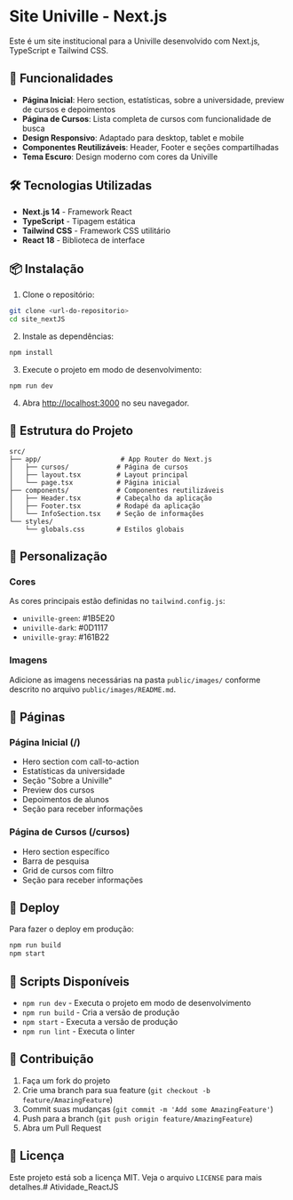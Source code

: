 # Site Univille - Next.js

Este é um site institucional para a Univille desenvolvido com Next.js, TypeScript e Tailwind CSS.

## 🚀 Funcionalidades

- **Página Inicial**: Hero section, estatísticas, sobre a universidade, preview de cursos e depoimentos
- **Página de Cursos**: Lista completa de cursos com funcionalidade de busca
- **Design Responsivo**: Adaptado para desktop, tablet e mobile
- **Componentes Reutilizáveis**: Header, Footer e seções compartilhadas
- **Tema Escuro**: Design moderno com cores da Univille

## 🛠️ Tecnologias Utilizadas

- **Next.js 14** - Framework React
- **TypeScript** - Tipagem estática
- **Tailwind CSS** - Framework CSS utilitário
- **React 18** - Biblioteca de interface

## 📦 Instalação

1. Clone o repositório:
```bash
git clone <url-do-repositorio>
cd site_nextJS
```

2. Instale as dependências:
```bash
npm install
```

3. Execute o projeto em modo de desenvolvimento:
```bash
npm run dev
```

4. Abra [http://localhost:3000](http://localhost:3000) no seu navegador.

## 📁 Estrutura do Projeto

```
src/
├── app/                    # App Router do Next.js
│   ├── cursos/            # Página de cursos
│   ├── layout.tsx         # Layout principal
│   └── page.tsx           # Página inicial
├── components/            # Componentes reutilizáveis
│   ├── Header.tsx         # Cabeçalho da aplicação
│   ├── Footer.tsx         # Rodapé da aplicação
│   └── InfoSection.tsx    # Seção de informações
└── styles/
    └── globals.css        # Estilos globais
```

## 🎨 Personalização

### Cores
As cores principais estão definidas no `tailwind.config.js`:
- `univille-green`: #1B5E20
- `univille-dark`: #0D1117
- `univille-gray`: #161B22

### Imagens
Adicione as imagens necessárias na pasta `public/images/` conforme descrito no arquivo `public/images/README.md`.

## 📱 Páginas

### Página Inicial (/)
- Hero section com call-to-action
- Estatísticas da universidade
- Seção "Sobre a Univille"
- Preview dos cursos
- Depoimentos de alunos
- Seção para receber informações

### Página de Cursos (/cursos)
- Hero section específico
- Barra de pesquisa
- Grid de cursos com filtro
- Seção para receber informações

## 🚀 Deploy

Para fazer o deploy em produção:

```bash
npm run build
npm start
```

## 📄 Scripts Disponíveis

- `npm run dev` - Executa o projeto em modo de desenvolvimento
- `npm run build` - Cria a versão de produção
- `npm start` - Executa a versão de produção
- `npm run lint` - Executa o linter

## 🤝 Contribuição

1. Faça um fork do projeto
2. Crie uma branch para sua feature (`git checkout -b feature/AmazingFeature`)
3. Commit suas mudanças (`git commit -m 'Add some AmazingFeature'`)
4. Push para a branch (`git push origin feature/AmazingFeature`)
5. Abra um Pull Request

## 📝 Licença

Este projeto está sob a licença MIT. Veja o arquivo `LICENSE` para mais detalhes.#   A t i v i d a d e _ R e a c t J S  
 